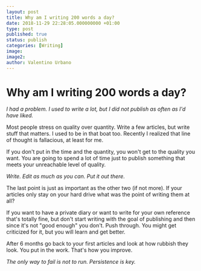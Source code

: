 ```yaml
---
layout: post
title: Why am I writing 200 words a day?
date: 2018-11-29 22:28:05.000000000 +01:00
type: post
published: true
status: publish
categories: [Writing]
image:
image2:
author: Valentino Urbano
---
```


# Why am I writing 200 words a day?

_I had a problem. I used to write a lot, but I did not publish as often as I'd have liked._

Most people stress on quality over quantity. Write a few articles, but write stuff that matters. I used to be in that boat too. Recently I realized that line of thought is fallacious, at least for me.

If you don't put in the time and the quantity, you won't get to the quality you want. You are going to spend a lot of time just to publish something that meets your unreachable level of quality.

_Write. Edit as much as you can. Put it out there._

The last point is just as important as the other two (if not more). If your articles only stay on your hard drive what was the point of writing them at all?

If you want to have a private diary or want to write for your own reference that's totally fine, but don't start writing with the goal of publishing and then since it's not "good enough" you don't. Push through. You might get criticized for it, but you will learn and get better.

After 6 months go back to your first articles and look at how rubbish they look. You put in the work. That's how you improve.

_The only way to fail is not to run. Persistence is key._
